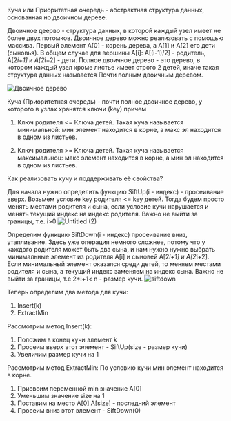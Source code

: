 Куча или Приоритетная очередь - абстрактная структура данных, основанная но двоичном дереве. 

Двоичное деерво - структура данных, в которой каждый узел имеет не более двух потомков.
Двоичное дерево можно реализовать с помощью массива. Первый элемент A[0] - корень дерева, а 
A[1] и A[2] его дети (сыновья). В общем случае для вершины A[i]:
A[(i-1)/2] - родитель, A[2*i+1] и A[2*i+2] - дети. 
Полное двоичное дерево - это дерево, в котором каждый узел кроме листье имеет строго 2 детей,
иначе такая структура данных называется Почти полным двоичным деревом.

![Двоичное дерево](https://user-images.githubusercontent.com/75784716/111869977-fd219880-8992-11eb-8f3b-685686e37b07.jpg)

Куча (Приоритетная очередь) - почти полное двоичное дерево, у которого в узлах хранятся ключи (key) причем

1. Ключ родителя <= Ключа детей. Такая куча называется минимальной:
мин элемент находится в корне, а макс эл находится в одном из листьев.

2. Ключ родителя >= Ключа детей. Такая куча называется максимальноц:
макс элемент находится в корне, а мин эл находится в одном из листьев.

Как реализовать кучу и поддерживать её свойства?

Для начала нужно определить функцию SiftUp(i - индекс) - просеивание вверх.
Возьмем условие key родителя <= key детей. Тогда будем просто менять местами родителя и сына, если условие кучи нарушается и менять текущий индекс на индекс родителя. Важно не выйти за границы, т.е. i>0
![Untitled (2)](https://user-images.githubusercontent.com/75784716/111870467-f5172800-8995-11eb-9acc-66aa0970e43b.jpg)

Определим функцию SiftDown(i - индекс) просеивание вниз, утапливание. 
Здесь уже операция немного сложнее, потому что у каждого родителя может быть два сына, и нам нужно нужно выбрать минимальные элемент из родителя A[i] и сыновей A[2*i+1] и A[2*i+2]. Если минимальный элемент оказался среди детей, то меняем местами родителя и сына, а текущий индекс заменяем на индекс сына. Важно не выйти за границы, т.е 2*i+1< n - размер кучи.
![siftdown](https://user-images.githubusercontent.com/75784716/111870849-08c38e00-8998-11eb-88eb-43e674dcef9b.jpg)

Теперь определим два метода для кучи:
1. Insert(k)
2. ExtractMin

Рассмотрим метод Insert(k):
1. Положим в конец кучи элемент k 
2. Просеим вверх этот элемент - SiftUp(size - размер кучи)
4. Увеличим размер кучи на 1

Рассмотрим метод ExtractMin:
По условию кучи мин элемент находится в корне.
1. Присвоим переменной min значение A[0]
2. Уменьшим значение size на 1
3. Поставим на место A[0]  A[size] - последний элемент
4. Просеим вниз этот элемент - SiftDown(0)
